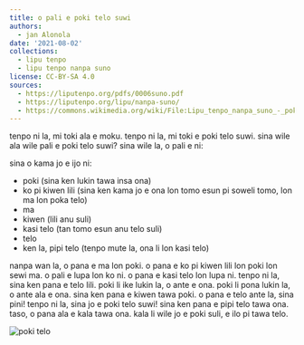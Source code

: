 ```yaml
---
title: o pali e poki telo suwi
authors:
  - jan Alonola
date: '2021-08-02'
collections:
  - lipu tenpo
  - lipu tenpo nanpa suno
license: CC-BY-SA 4.0
sources:
  - https://liputenpo.org/pdfs/0006suno.pdf
  - https://liputenpo.org/lipu/nanpa-suno/
  - https://commons.wikimedia.org/wiki/File:Lipu_tenpo_nanpa_suno_-_poki_telo.png
---
```


tenpo ni la, mi toki ala e moku. tenpo ni la, mi toki e poki telo suwi. sina wile ala wile pali e poki telo suwi? sina wile la, o pali e ni:

sina o kama jo e ijo ni:

- poki (sina ken lukin tawa insa ona)
- ko pi kiwen lili (sina ken kama jo e ona lon tomo esun pi soweli tomo, lon ma lon poka telo)
- ma
- kiwen (lili anu suli)
- kasi telo (tan tomo esun anu telo suli)
- telo
- ken la, pipi telo (tenpo mute la, ona li lon kasi telo)

nanpa wan la, o pana e ma lon poki. o pana e ko pi kiwen lili lon poki lon sewi ma. o pali e lupa lon ko ni. o pana e kasi telo lon lupa ni. tenpo ni la, sina ken pana e telo lili. poki li ike lukin la, o ante e ona. poki li pona lukin la, o ante ala e ona. sina ken pana e kiwen tawa poki. o pana e telo ante la, sina pini! tenpo ni la, sina jo e poki telo suwi! sina ken pana e pipi telo tawa ona. taso, o pana ala e kala tawa ona. kala li wile jo e poki suli, e ilo pi tawa telo.

![poki telo](https://upload.wikimedia.org/wikipedia/commons/9/93/Lipu_tenpo_nanpa_suno_-_poki_telo.png)